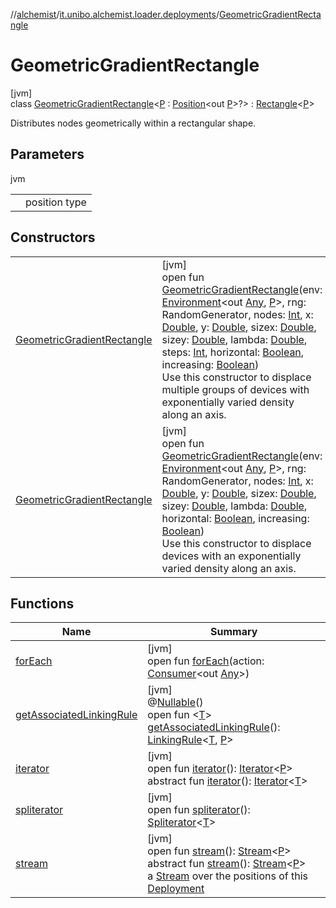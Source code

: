 //[alchemist](../../../index.md)/[it.unibo.alchemist.loader.deployments](../index.md)/[GeometricGradientRectangle](index.md)

# GeometricGradientRectangle

[jvm]\
class [GeometricGradientRectangle](index.md)<[P](index.md) : [Position](../../it.unibo.alchemist.model.interfaces/-position/index.md)<out [P](../../it.unibo.alchemist.loader.shapes/-rectangle/index.md)>?> : [Rectangle](../-rectangle/index.md)<[P](../../it.unibo.alchemist.loader.shapes/-rectangle/index.md)> 

Distributes nodes geometrically within a rectangular shape.

## Parameters

jvm

| | |
|---|---|
| <P> | position type |

## Constructors

| | |
|---|---|
| [GeometricGradientRectangle](-geometric-gradient-rectangle.md) | [jvm]<br>open fun [GeometricGradientRectangle](-geometric-gradient-rectangle.md)(env: [Environment](../../it.unibo.alchemist.model.interfaces/-environment/index.md)<out [Any](https://kotlinlang.org/api/latest/jvm/stdlib/kotlin/-any/index.html), [P](../../it.unibo.alchemist.loader.shapes/-rectangle/index.md)>, rng: RandomGenerator, nodes: [Int](https://kotlinlang.org/api/latest/jvm/stdlib/kotlin/-int/index.html), x: [Double](https://kotlinlang.org/api/latest/jvm/stdlib/kotlin/-double/index.html), y: [Double](https://kotlinlang.org/api/latest/jvm/stdlib/kotlin/-double/index.html), sizex: [Double](https://kotlinlang.org/api/latest/jvm/stdlib/kotlin/-double/index.html), sizey: [Double](https://kotlinlang.org/api/latest/jvm/stdlib/kotlin/-double/index.html), lambda: [Double](https://kotlinlang.org/api/latest/jvm/stdlib/kotlin/-double/index.html), steps: [Int](https://kotlinlang.org/api/latest/jvm/stdlib/kotlin/-int/index.html), horizontal: [Boolean](https://kotlinlang.org/api/latest/jvm/stdlib/kotlin/-boolean/index.html), increasing: [Boolean](https://kotlinlang.org/api/latest/jvm/stdlib/kotlin/-boolean/index.html))<br>Use this constructor to displace multiple groups of devices with exponentially varied density along an axis. |
| [GeometricGradientRectangle](-geometric-gradient-rectangle.md) | [jvm]<br>open fun [GeometricGradientRectangle](-geometric-gradient-rectangle.md)(env: [Environment](../../it.unibo.alchemist.model.interfaces/-environment/index.md)<out [Any](https://kotlinlang.org/api/latest/jvm/stdlib/kotlin/-any/index.html), [P](../../it.unibo.alchemist.loader.shapes/-rectangle/index.md)>, rng: RandomGenerator, nodes: [Int](https://kotlinlang.org/api/latest/jvm/stdlib/kotlin/-int/index.html), x: [Double](https://kotlinlang.org/api/latest/jvm/stdlib/kotlin/-double/index.html), y: [Double](https://kotlinlang.org/api/latest/jvm/stdlib/kotlin/-double/index.html), sizex: [Double](https://kotlinlang.org/api/latest/jvm/stdlib/kotlin/-double/index.html), sizey: [Double](https://kotlinlang.org/api/latest/jvm/stdlib/kotlin/-double/index.html), lambda: [Double](https://kotlinlang.org/api/latest/jvm/stdlib/kotlin/-double/index.html), horizontal: [Boolean](https://kotlinlang.org/api/latest/jvm/stdlib/kotlin/-boolean/index.html), increasing: [Boolean](https://kotlinlang.org/api/latest/jvm/stdlib/kotlin/-boolean/index.html))<br>Use this constructor to displace devices with an exponentially varied density along an axis. |

## Functions

| Name | Summary |
|---|---|
| [forEach](../../it.unibo.alchemist.expressions.implementations/-list-tree-node/index.md#-655675525%2FFunctions%2F-267951372) | [jvm]<br>open fun [forEach](../../it.unibo.alchemist.expressions.implementations/-list-tree-node/index.md#-655675525%2FFunctions%2F-267951372)(action: [Consumer](https://docs.oracle.com/javase/8/docs/api/java/util/function/Consumer.html)<out [Any](https://kotlinlang.org/api/latest/jvm/stdlib/kotlin/-any/index.html)>) |
| [getAssociatedLinkingRule](../-deployment/get-associated-linking-rule.md) | [jvm]<br>@[Nullable](https://docs.oracle.com/javase/8/docs/api/javax/annotation/Nullable.html)()<br>open fun <[T](../-deployment/get-associated-linking-rule.md)> [getAssociatedLinkingRule](../-deployment/get-associated-linking-rule.md)(): [LinkingRule](../../it.unibo.alchemist.model.interfaces/-linking-rule/index.md)<[T](../../it.unibo.alchemist.loader.export/-mean-squared-error/index.md), [P](../../it.unibo.alchemist.loader.shapes/-rectangle/index.md)> |
| [iterator](../-deployment/iterator.md) | [jvm]<br>open fun [iterator](../-deployment/iterator.md)(): [Iterator](https://docs.oracle.com/javase/8/docs/api/java/util/Iterator.html)<[P](../../it.unibo.alchemist.loader.shapes/-rectangle/index.md)><br>abstract fun [iterator](../../it.unibo.alchemist.loader.variables/-arbitrary-variable/index.md#-1606146105%2FFunctions%2F-267951372)(): [Iterator](https://docs.oracle.com/javase/8/docs/api/java/util/Iterator.html)<[T](../../it.unibo.alchemist.loader.export/-mean-squared-error/index.md)> |
| [spliterator](../../it.unibo.alchemist.expressions.implementations/-list-tree-node/index.md#-677603448%2FFunctions%2F-267951372) | [jvm]<br>open fun [spliterator](../../it.unibo.alchemist.expressions.implementations/-list-tree-node/index.md#-677603448%2FFunctions%2F-267951372)(): [Spliterator](https://docs.oracle.com/javase/8/docs/api/java/util/Spliterator.html)<[T](../../it.unibo.alchemist.loader.export/-mean-squared-error/index.md)> |
| [stream](../-abstract-random-deployment/stream.md) | [jvm]<br>open fun [stream](../-abstract-random-deployment/stream.md)(): [Stream](https://docs.oracle.com/javase/8/docs/api/java/util/stream/Stream.html)<[P](../../it.unibo.alchemist.loader.shapes/-rectangle/index.md)><br>abstract fun [stream](../-deployment/stream.md)(): [Stream](https://docs.oracle.com/javase/8/docs/api/java/util/stream/Stream.html)<[P](../../it.unibo.alchemist.loader.shapes/-rectangle/index.md)><br>a [Stream](https://docs.oracle.com/javase/8/docs/api/java/util/stream/Stream.html) over the positions of this [Deployment](../-deployment/index.md) |
